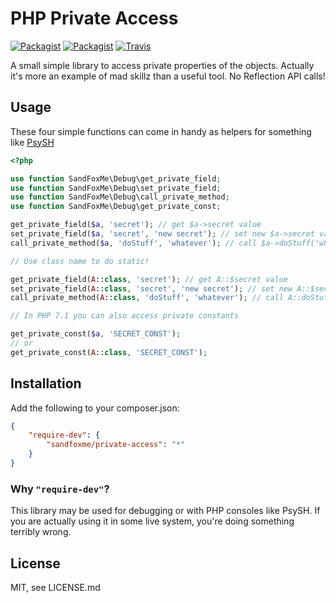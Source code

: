 # PHP Private Access


[![Packagist](https://img.shields.io/packagist/v/sandfoxme/private-access.svg?maxAge=2592000)](https://packagist.org/packages/sandfoxme/private-access)
[![Packagist](https://img.shields.io/github/license/sandfoxme/php-private-access.svg?maxAge=2592000)](https://opensource.org/licenses/MIT)
[![Travis](https://img.shields.io/travis/sandfoxme/php-private-access.svg?maxAge=2592000)](https://travis-ci.org/sandfoxme/php-private-access)

A small simple library to access private properties of the objects.
Actually it's more an example of mad skillz than a useful tool.
No Reflection API calls!

## Usage

These four simple functions can come in handy as helpers for something like [PsySH](http://psysh.org/)

```php
<?php

use function SandFoxMe\Debug\get_private_field;
use function SandFoxMe\Debug\set_private_field;
use function SandFoxMe\Debug\call_private_method;
use function SandFoxMe\Debug\get_private_const;

get_private_field($a, 'secret'); // get $a->secret value
set_private_field($a, 'secret', 'new secret'); // set new $a->secret value
call_private_method($a, 'doStuff', 'whatever'); // call $a->doStuff('whatever')

// Use class name to do static!

get_private_field(A::class, 'secret'); // get A::$secret value
set_private_field(A::class, 'secret', 'new secret'); // set new A::$secret value
call_private_method(A::class, 'doStuff', 'whatever'); // call A::doStuff('whatever')

// In PHP 7.1 you can also access private constants

get_private_const($a, 'SECRET_CONST');
// or
get_private_const(A::class, 'SECRET_CONST');
```

## Installation

Add the following to your composer.json:

```json
{
    "require-dev": {
        "sandfoxme/private-access": "*"
    }
}
```

### Why ``"require-dev"``?

This library may be used for debugging or with PHP consoles like PsySH. If you are actually using it in some
live system, you're doing something terribly wrong.

## License

MIT, see LICENSE.md
